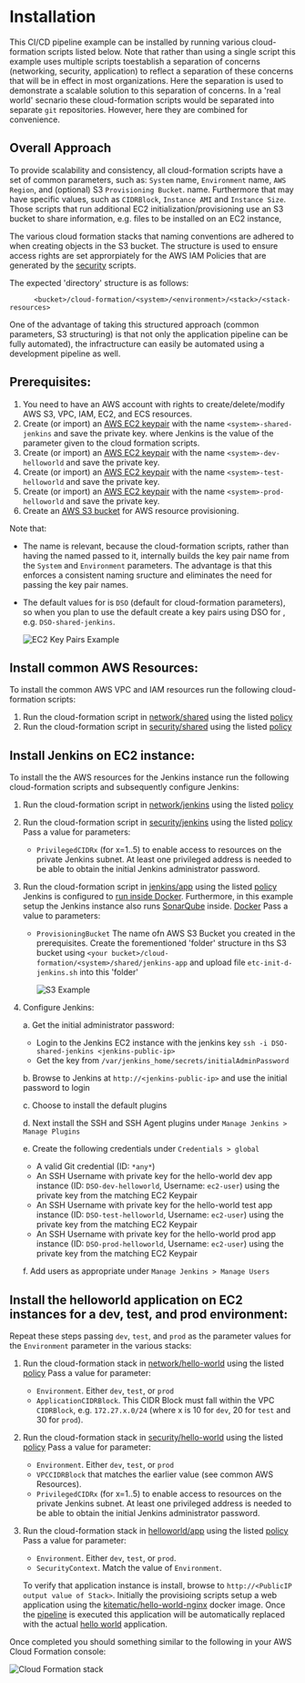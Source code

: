 # Installation

This CI/CD pipeline example can be installed by running various cloud-formation scripts listed 
below.
Note that rather than using a single script this example uses multiple scripts toestablish a
separation of concerns (networking, security, application) to reflect a separation of these 
concerns that will be in effect in most organizations. 
Here the separation is used to demonstrate a scalable solution to this separation of concerns.
In a 'real world' secnario these cloud-formation scripts would be separated into separate
`git` repositories. However, here they are combined for convenience.



## Overall Approach

To provide scalability and consistency, all cloud-formation scripts have a set of common 
parameters, such as: `System` name, `Environment` name, `AWS Region`, 
and (optional) S3 `Provisioning Bucket`.
name. Furthermore that may have specific values, such as `CIDRBlock`, `Instance AMI` and 
`Instance Size`.
Those scripts that run additional EC2 initialization/provisioning use an S3 bucket to 
share information, e.g. files to be installed on an EC2 instance, 

The various cloud formation stacks that naming conventions are adhered to when creating objects 
in the S3 bucket. The structure is used to ensure access rights are set approrpiately for 
the AWS IAM Policies that are generated by the [security](../cloud-formation/security) scripts.

The expected 'directory' structure is as follows:

```
      <bucket>/cloud-formation/<system>/<environment>/<stack>/<stack-resources>
```

One of the advantage of taking this structured approach (common parameters, S3 structuring) is
that not only the application pipeline can be fully automated), the infractructure can easily 
be automated using a development pipeline as well.


## Prerequisites:

1. You need to have an AWS account with  rights to create/delete/modify AWS S3, VPC, IAM,
   EC2, and ECS resources.
2. Create (or import) an [AWS EC2 keypair] with the name `<system>-shared-jenkins` and 
   save the private key.
   where Jenkins is the value of the parameter given to the cloud formation scripts.
3. Create (or import) an [AWS EC2 keypair] with the name `<system>-dev-helloworld` and 
   save the private key.
4. Create (or import) an [AWS EC2 keypair] with the name `<system>-test-helloworld` and 
   save the private key.
5. Create (or import) an [AWS EC2 keypair] with the name `<system>-prod-helloworld` and 
   save the private key.
6. Create an [AWS S3 bucket] for AWS resource provisioning.

Note that:
- The name is relevant, because the cloud-formation scripts, rather than having the named
  passed to it, internally builds the key pair name from the `System` and `Environment`
  parameters. The advantage is that this enforces a consistent naming sructure and 
  eliminates the need for passing the key pair names.
- The default values for <system> is `DSO` (default for cloud-formation parameters),
  so when you plan to use the default create a key pairs using DSO for <system>, 
  e.g. `DSO-shared-jenkins`.

  ![EC2 Key Pairs Example](./images/ec2-key-pairs.png)


## Install common AWS Resources:
To install the common AWS VPC and IAM resources run the following cloud-formation scripts:

1. Run the cloud-formation script in [network/shared](../cloud-formation/network/shared)
   using the listed [policy](../cloud-formation/network/shared/default-stack-policy.json)
2. Run the cloud-formation script in [security/shared](../cloud-formation/security/shared)
   using the listed [policy](../cloud-formation/security/shared/default-stack-policy.json)


## Install Jenkins on EC2 instance:
To install the the AWS resources for the Jenkins instance run the following cloud-formation
scripts and subsequently configure Jenkins:

1. Run the cloud-formation script in [network/jenkins](../cloud-formation/network/jenkins)
   using the listed [policy](../cloud-formation/network/jenkins/default-stack-policy.json)
2. Run the cloud-formation script in [security/jenkins](../cloud-formation/security/jenkins)
   using the listed [policy](../cloud-formation/security/jenkins/default-stack-policy.json)
   Pass a value for parameters:
   - `PrivilegedCIDRx` (for x=1..5) to enable access to resources on the private Jenkins subnet.
      At least one privileged address is needed to be able to obtain the initial Jenkins
      administrator password.
3. Run the cloud-formation script in [jenkins/app](../cloud-formation/jenkins/app)
   using the listed [policy](../cloud-formation/jenkins/app/default-stack-policy.json)
   Jenkins is configured to 
   [run inside Docker](../cloud-formation/jenkins/app/etc-init.d-jenkins.sh).
   Furthermore, in this example setup the Jenkins instance also runs
   [SonarQube]() inside.
   [Docker](https://hub.docker.com/_/sonarqube/)
   Pass a value to parameters:
   - `ProvisioningBucket` The name ofn AWS S3 Bucket you created in the prerequisites.
     Create the forementioned 'folder' structure in ths S3 bucket using
     `<your bucket>/cloud-formation/<system>/shared/jenkins-app` and
     upload file `etc-init-d-jenkins.sh` into this 'folder'
     
     ![S3 Example](./images/S3-Provisioning-Bucket-Structure.png)


4. Configure Jenkins:

   a. Get the initial administrator password:
      - Login to the Jenkins EC2 instance with the jenkins key 
        `ssh -i DSO-shared-jenkins <jenkins-public-ip>`
      - Get the key from `/var/jenkins_home/secrets/initialAdminPassword`

   b. Browse to Jenkins at `http://<jenkins-public-ip>` and use the initial password to login
   
   c. Choose to install the default plugins
   
   d. Next install the SSH and SSH Agent plugins under `Manage Jenkins > Manage Plugins`
   
   e. Create the following credentials under `Credentials > global`
      - A valid Git credential (ID: `*any*`)
      - An SSH Username with private key for the hello-world dev app instance 
        (ID: `DSO-dev-helloworld`, Username: `ec2-user`) using the private key from 
        the matching EC2 Keypair
      - An SSH Username with private key for the hello-world test app instance 
        (ID: `DSO-test-helloworld`, Username: `ec2-user`) using the private key from 
        the matching EC2 Keypair
      - An SSH Username with private key for the hello-world prod app instance 
        (ID: `DSO-prod-helloworld`, Username: `ec2-user`) using the private key from 
        the matching EC2 Keypair

    f. Add users as appropriate under `Manage Jenkins > Manage Users`



## Install the helloworld application on EC2 instances for a dev, test, and prod environment:

Repeat these steps passing `dev`, `test`, and `prod` as the parameter values for the 
`Environment` parameter in the various stacks:

1. Run the cloud-formation stack in [network/hello-world](../cloud-formation/network/helloworld)
   using the listed [policy](../cloud-formation/network/helloworld/default-stack-policy.json)
   Pass a value for parameter:
   - `Environment`. Either `dev`, `test`, or `prod`
   - `ApplicationCIDRBlock`. This CIDR Block must fall within the VPC `CIDRBlock`,
     e.g. `172.27.x.0/24` (where x is 10 for `dev`, 20 for `test` and 30 for `prod`).
2. Run the cloud-formation stack in [security/hello-world](../cloud-formation/security/helloworld/main.yml)
   using the listed [policy](../cloud-formation/security/helloworld/default-stack-policy.json)
   Pass a value for parameter:
   - `Environment`. Either `dev`, `test`, or `prod`
   - `VPCCIDRBlock` that matches the earlier value (see common AWS Resources).
   - `PrivilegedCIDRx` (for x=1..5) to enable access to resources on the private 
      Jenkins subnet. At least one privileged address is needed to be able to obtain the 
      initial Jenkins administrator password.
3. Run the cloud-formation stack in [helloworld/app](../cloud-formation/helloworld/app/main.yml)
   using the listed [policy](../cloud-formation/helloworld/app/default-stack-policy.json)
   Pass a value for parameter:
   - `Environment`. Either `dev`, `test`, or `prod`.
   - `SecurityContext`. Match the value of `Environment`.
   
   To verify that application instance is install, browse to
   `http://<PublicIP output value of Stack>`.
   Initially the provisioing scripts setup a web application using the 
   [kitematic/hello-world-nginx](https://hub.docker.com/r/kitematic/hello-world-nginx/)
   docker image.
   Once the [pipeline](../Jenkinsfile) is executed this application will be automatically
   replaced with the actual [hello world](../webapp/sc/main) application.

Once completed you should something similar to the following in your AWS Cloud Formation console:

![Cloud Formation stack](./images/HelloWorld-CloudFormation-Stacks.png)


[AWS EC2 keypair]: http://docs.aws.amazon.com/AWSEC2/latest/UserGuide/ec2-key-pairs.html
[AWS S3 bucket]: http://docs.aws.amazon.com/AmazonS3/latest/dev/UsingBucket.html
[SonarQube]: https://docs.sonarqube.org/display/SONAR/Documentation
[SonarQube Docker image]: https://hub.docker.com/_/sonarqube/